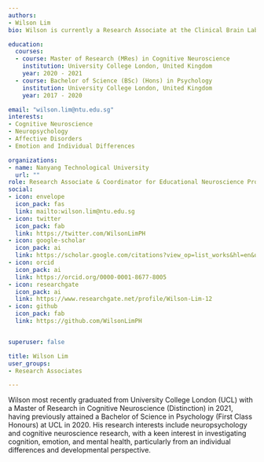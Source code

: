 ```yaml
---
authors:
- Wilson Lim
bio: Wilson is currently a Research Associate at the Clinical Brain Lab. 

education:
  courses:
  - course: Master of Research (MRes) in Cognitive Neuroscience
    institution: University College London, United Kingdom
    year: 2020 - 2021
  - course: Bachelor of Science (BSc) (Hons) in Psychology
    institution: University College London, United Kingdom
    year: 2017 - 2020

email: "wilson.lim@ntu.edu.sg"
interests:
- Cognitive Neuroscience
- Neuropsychology
- Affective Disorders
- Emotion and Individual Differences

organizations:
- name: Nanyang Technological University
  url: ""
role: Research Associate & Coordinator for Educational Neuroscience Projects
social:
- icon: envelope
  icon_pack: fas
  link: mailto:wilson.lim@ntu.edu.sg
- icon: twitter
  icon_pack: fab
  link: https://twitter.com/WilsonLimPH
- icon: google-scholar
  icon_pack: ai
  link: https://scholar.google.com/citations?view_op=list_works&hl=en&user=qKbexJIAAAAJ
- icon: orcid
  icon_pack: ai
  link: https://orcid.org/0000-0001-8677-8005
- icon: researchgate
  icon_pack: ai
  link: https://www.researchgate.net/profile/Wilson-Lim-12
- icon: github
  icon_pack: fab
  link: https://github.com/WilsonLimPH


superuser: false

title: Wilson Lim
user_groups:
- Research Associates

---
```


Wilson most recently graduated from University College London (UCL) with a Master of Research in Cognitive Neuroscience (Distinction) in 2021, having previously attained a Bachelor of Science in Psychology (First Class Honours) at UCL in 2020. His research interests include neuropsychology and cognitive neuroscience research, with a keen interest in investigating cognition, emotion, and mental health, particularly from an individual differences and developmental perspective. 
